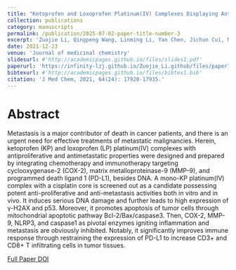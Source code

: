 ```yaml
---
title: "Ketoprofen and Loxoprofen Platinum(IV) Complexes Displaying Antimetastatic Activities by Inducing DNA Damage, Inflammation Suppression, and Enhanced Immune Response"
collection: publications
category: manuscripts
permalink: /publication/2025-07-02-paper-title-number-3
excerpt: 'Zuojie Li, Qingpeng Wang, Linming Li, Yan Chen, Jichun Cui, Min Liu, Ning Zhang, Zhifang Liu, Jun Han, Zhengping Wang'
date: 2021-12-23
venue: 'Journal of medicinal chemistry'
slidesurl: #'http://academicpages.github.io/files/slides1.pdf'
paperurl: 'https://infinity-lzj.github.io/Zuojie_Li.github/files/paper7.pdf'
bibtexurl: #'http://academicpages.github.io/files/bibtex1.bib'
citation: 'J Med Chem, 2021, 64(24): 17920-17935.'
---
```

# Abstract
Metastasis is a major contributor of death in cancer patients, and there is an urgent need for effective treatments of metastatic malignancies. Herein, ketoprofen (KP) and loxoprofen (LP) platinum(IV) complexes with antiproliferative and antimetastatic properties were designed and prepared by integrating chemotherapy and immunotherapy targeting cyclooxygenase-2 (COX-2), matrix metalloproteinase-9 (MMP-9), and programmed death ligand 1 (PD-L1), besides DNA. A mono-KP platinum(IV) complex with a cisplatin core is screened out as a candidate possessing potent anti-proliferative and anti-metastasis activities both in vitro and in vivo. It induces serious DNA damage and further leads to high expression of γ-H2AX and p53. Moreover, it promotes apoptosis of tumor cells through mitochondrial apoptotic pathway Bcl-2/Bax/caspase3. Then, COX-2, MMP-9, NLRP3, and caspase1 as pivotal enzymes igniting inflammation and metastasis are obviously inhibited. Notably, it significantly improves immune response through restraining the expression of PD-L1 to increase CD3+ and CD8+ T infiltrating cells in tumor tissues.


[Full Paper DOI](https://pubs.acs.org/doi/10.1021/acs.jmedchem.1c01236)
